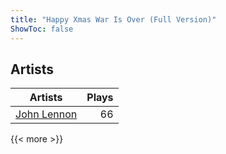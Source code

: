 ```yaml
---
title: "Happy Xmas War Is Over (Full Version)"
ShowToc: false
---
```


## Artists
Artists | Plays 
----- | -----: 
[John Lennon](/artists/john-lennon-972) | 66

{{< more >}}